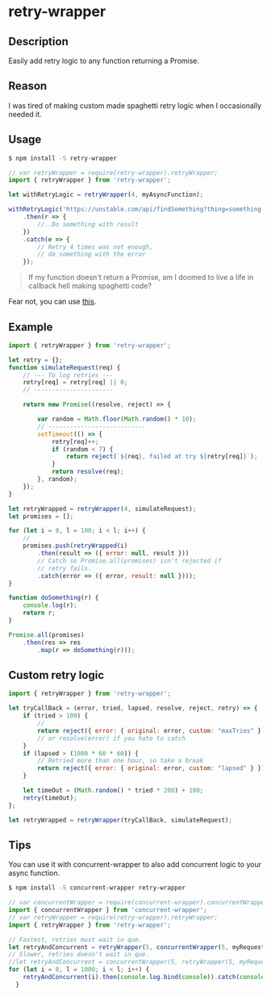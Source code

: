 # retry-wrapper

## Description
Easily add retry logic to any function returning a Promise.

## Reason
I was tired of making custom made spaghetti retry logic when I occasionally needed it.

## Usage
```bash
$ npm install -S retry-wrapper
```

```javascript
// var retryWrapper = require(retry-wrapper).retryWrapper;
import { retryWrapper } from 'retry-wrapper';

let withRetryLogic = retryWrapper(4, myAsyncFunction);

withRetryLogic('https://unstable.com/api/findSomething?thing=something')
    .then(r => {
        //..Do something with result
    })
    .catch(e => {
        // Retry 4 times was not enough,
        // do something with the error
    });
```

>If my function doesn't return a Promise, am I doomed to live a life in callback hell making spaghetti code?

Fear not, you can use [this](https://www.npmjs.com/package/cb-topromise-wrapper).

## Example
```javascript
import { retryWrapper } from 'retry-wrapper';

let retry = {};
function simulateRequest(req) {
    // --- To log retries ---
    retry[req] = retry[req] || 0;
    // ----------------------

    return new Promise((resolve, reject) => {

        var random = Math.floor(Math.random() * 10);
        // ---------------------------
        setTimeout(() => {
            retry[req]++;
            if (random < 7) {
                return reject(`${req}, failed at try ${retry[req]}`);
            }
            return resolve(req);
        }, random);
    });
}

let retryWrapped = retryWrapper(4, simulateRequest);
let promises = [];

for (let i = 0, l = 100; i < l; i++) {
    // 
    promises.push(retryWrapped(i)
        .then(result => ({ error: null, result }))
        // Catch so Promise.all(promises) isn't rejected if
        // retry fails.
        .catch(error => ({ error, result: null })));
}

function doSomething(r) {
    console.log(r);
    return r;
}

Promise.all(promises)
    .then(res => res
        .map(r => doSomething(r)));
```

## Custom retry logic
```javascript
import { retryWrapper } from 'retry-wrapper';

let tryCallBack = (error, tried, lapsed, resolve, reject, retry) => {
    if (tried > 100) {
        // 
        return reject({ error: { original: error, custom: "maxTries" } });
        // or resolve(error) if you hate to catch
    }
    if (lapsed > (1000 * 60 * 60)) {
        // Retried more than one hour, so take a break
        return reject({ error: { original: error, custom: "lapsed" } });
    }

    let timeOut = (Math.random() * tried * 200) + 100;
    retry(timeOut);
};

let retryWrapped = retryWrapper(tryCallBack, simulateRequest);
```

## Tips
You can use it with concurrent-wrapper to also add concurrent logic to your async function.

```bash
$ npm install -S concurrent-wrapper retry-wrapper
```

```javascript
// var concurrentWrapper = require(concurrent-wrapper).concurrentWrapper;
import { concurrentWrapper } from 'concurrent-wrapper';
// var retryWrapper = require(retry-wrapper).retryWrapper;
import { retryWrapper } from 'retry-wrapper';

// Fastest, retries must wait in que.
let retryAndConcurrent = retryWrapper(5, concurrentWrapper(5, myRequestFunction));
// Slower, retries doesn't wait in que.
//let retryAndConcurrent = concurrentWrapper(5, retryWrapper(5, myRequestFunction));
for (let i = 0, l = 1000; i < l; i++) {
    retryAndConcurrent(i).then(console.log.bind(console)).catch(console.error.bind(console))
  }
```